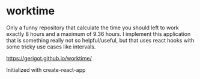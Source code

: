 # worktime

Only a funny repository that calculate the time you should left to work exactly 8 hours and a maximum of 9.36 hours.
I implement this application that is something really not so helpful/useful, but that uses react hooks with some tricky use cases like intervals.

https://gerigot.github.io/worktime/

Initialized with create-react-app